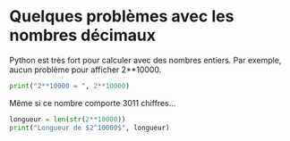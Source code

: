 # Quelques problèmes avec les nombres décimaux

Python est très fort pour calculer avec des nombres entiers.
Par exemple, aucun problème pour afficher 2**10000.

```python runnable
print("2**10000 = ", 2**10000)
```

Même si ce nombre comporte 3011 chiffres…

```python runnable
longueur = len(str(2**10000))
print("Longueur de $2^10000$", longueur)
```
